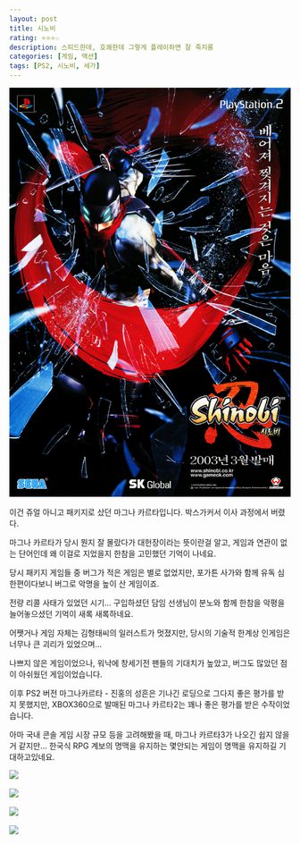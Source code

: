 ```yaml
---
layout: post
title: 시노비
rating: ⭐️⭐️⭐️☆
description: 스피드한데, 호쾌한데 그렇게 플레이하면 잘 죽지롱
categories: [게임, 액션]
tags: [PS2, 시노비, 세가]
---
```


![시노비](../../img/2013/shinobi.jpg)

이건 쥬얼 아니고 패키지로 샀던 마그나 카르타입니다. 박스가커서 이사 과정에서 버렸다.

마그나 카르타가 당시 뭔지 잘 몰랐다가 대헌장이라는 뜻이란걸 알고, 게임과 연관이 없는 단어인데 왜 이걸로 지었을지 한참을 고민했던 기억이 나네요.

당시 패키지 게임들 중 버그가 적은 게임은 별로 없었지만, 포가튼 사가와 함께 유독 심한편이다보니 버그로 악명을 높이 산 게임이죠. 

전량 리콜 사태가 있었던 시기... 구입하셨던 담임 선생님이 분노와 함께 한참을 악평을 늘어놓으셨던 기억이 새록 새록하네요.

어쨋거나 게임 자체는 김형태씨의 일러스트가 멋졌지만, 당시의 기술적 한계상 인게임은 너무나 큰 괴리가 있었으며...

나쁘지 않은 게임이었으나, 워낙에 창세기전 팬들의 기대치가 높았고, 버그도 많았던 점이 아쉬웠던 게임이었습니다.

이후 PS2 버전 마그나카르타 - 진홍의 성흔은 기나긴 로딩으로 그다지 좋은 평가를 받지 못했지만, XBOX360으로 발매된 마그나 카르타2는 꽤나 좋은 평가를 받은 수작이었습니다.

아마 국내 콘솔 게임 시장 규모 등을 고려해봤을 때, 마그나 카르타3가 나오긴 쉽지 않을거 같지만... 한국식 RPG 계보의 명맥을 유지하는 몇안되는 게임이 명맥을 유지하길 기대하고있네요.

![](./0.jpg)

![](./1.jpg)

![](./2.jpg)

![](./3.jpg)
